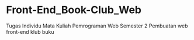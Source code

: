 # Front-End_Book-Club_Web

Tugas Individu Mata Kuliah Pemrograman Web Semester 2 
Pembuatan web front-end klub buku
